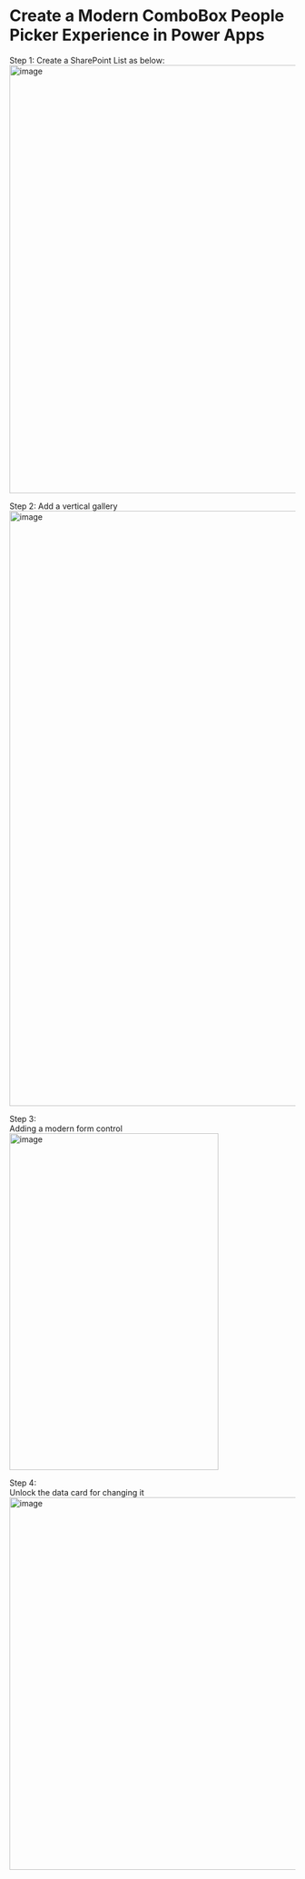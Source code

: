 # Create a Modern ComboBox People Picker Experience in Power Apps
Step 1: Create a SharePoint List as below:<br/>
<img width="2005" height="754" alt="image" src="https://github.com/user-attachments/assets/f35b71ba-6186-4f6b-a070-677a5a1a7099" /><br/>

Step 2:
Add a vertical gallery <br/>
<img width="2457" height="1048" alt="image" src="https://github.com/user-attachments/assets/b84a19f1-4940-4cd4-bbc5-38999951a4a9" /><br/>

Step 3:<br/>
Adding a modern form control <br/>
<img width="368" height="593" alt="image" src="https://github.com/user-attachments/assets/10fc54a2-eecc-4b96-9118-db059ea30a12" /><br/>

Step 4: <br/>
Unlock the data card for changing it <br/>
<img width="1228" height="656" alt="image" src="https://github.com/user-attachments/assets/27a1b796-9850-4c83-a2c9-3c2b03fe22ae" />

